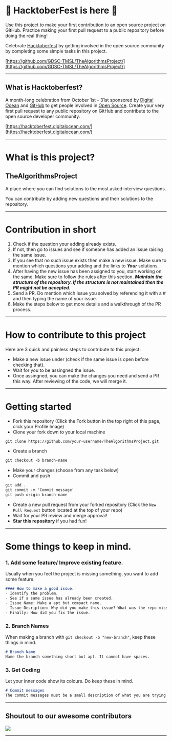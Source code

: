# 🎃 HacktoberFest is here 🎃

Use this project to make your first contribution to an open source project on GitHub. Practice making your first pull request to a public repository before doing the real thing!

Celebrate [Hacktoberfest](https://hacktoberfest.digitalocean.com/) by getting involved in the open source community by completing some simple tasks in this project.


[https://github.com/GDSC-TMSL/TheAlgorithmsProject/](https://github.com/GDSC-TMSL/TheAlgorithmsProject/)

<hr>

## What is Hacktoberfest?
A month-long celebration from October 1st - 31st sponsored by [Digital Ocean](https://hacktoberfest.digitalocean.com/) and [GitHub](https://github.com/blog/2433-celebrate-open-source-this-october-with-hacktoberfest) to get people involved in [Open Source](https://github.com/open-source). Create your very first pull request to any public repository on GitHub and contribute to the open source developer community.

[https://hacktoberfest.digitalocean.com/](https://hacktoberfest.digitalocean.com/)

<hr>

# What is this project?
## TheAlgorithmsProject
A place where you can find solutions to the most asked interview questions.

You can contribute by adding new questions and their solutions to the repository.

<hr>

# Contribution in short

1. Check if the question your adding already exists.
2. If not, then go to issues and see if someone has added an issue raising the same issue.
3. If you see that no such issue exists then make a new issue. Make sure to mention which questions your adding and the links to ***Your*** solutions.
4. After having the new issue has been assigned to you, start working on the same. Make sure to follow the rules after this section. ***Maintain the structure of the repository. If the structure is not maintained then the PR might not be accepted***.
5. Send a PR. Do mention which Issue you solved by referencing it with a # and then typing the name of your issue.
6. Make the steps below to get more details and a walkthrough of the PR process.

<hr>

# How to contribute to this project
Here are 3 quick and painless steps to contribute to this project:

* Make a new issue under (check if the same issue is open before checking that).
* Wait for you to be assingned the issue.
* Once assingned, you can make the changes you need and send a PR this way. After reviewing of the code, we will merge it.

<hr>

# Getting started
* Fork this repository (Click the Fork button in the top right of this page, click your Profile Image)
* Clone your fork down to your local machine

```markdown
git clone https://github.com/your-username/TheAlgorithmsProject.git
```

* Create a branch

```markdown
git checkout -b branch-name
```

* Make your changes (choose from any task below)
* Commit and push

```markdown
git add .
git commit -m 'Commit message'
git push origin branch-name
```

* Create a new pull request from your forked repository (Click the `New Pull Request` button located at the top of your repo)
* Wait for your PR review and merge approval!
* __Star this repository__ if you had fun!

<hr>

# Some things to keep in mind.
### 1. Add some feature/ Improve existing feature.
Usually when you feel the project is missing something, you want to add some feature.

```markdown
#### How to make a good issue.
- Identify the problem.
- See if a same issue has already been created.
- Issue Name: Make a apt but compact name.
- Issue Desription: Why did you make this issue? What was the repo missing.
- Finally: How did you fix the issue.
```

### 2. Branch Names
When making a branch with <code>git checkout -b "new-branch"</code>, keep these things in mind.

```markdown
# Branch Name
Name the branch something short but apt. It cannot have spaces. 
```

### 3. Get Coding
Let your inner code show its colours. Do keep these in mind.

```markdown
# Commit messages
The commit messages must be a small description of what you are trying to fix, add or remove. Its usually around 5-15 words.
```

<hr>

## Shoutout to our awesome contributors

<a href="https://github.com/GDSC-TMSL/TheAlgorithmsProject/">
  <img src="https://contrib.rocks/image?repo=GDSC-TMSL/TheAlgorithmsProject" />
</a>


<hr>
